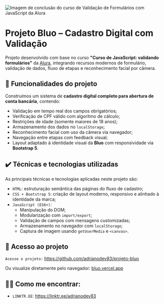 ![Imagem de conclusão do curso de Validação de Formulários com JavaScript da Alura](https://i.imgur.com/FEn8cNA.png)

# Projeto Bluo – Cadastro Digital com Validação

Projeto desenvolvido com base no curso **"Curso de JavaScript: validando formulários"** da [Alura](https://www.alura.com.br), integrando recursos modernos de formulário, validação de dados, fluxo de etapas e reconhecimento facial por câmera.

## 🔨 Funcionalidades do projeto

Construímos um sistema de **cadastro digital completo para abertura de conta bancária**, contendo:

- Validação em tempo real dos campos obrigatórios;
- Verificação de CPF válido com algoritmo de cálculo;
- Restrições de idade (somente maiores de 18 anos);
- Armazenamento dos dados no `localStorage`;
- Reconhecimento facial com uso da câmera via navegador;
- Navegação entre etapas com feedback visual;
- Layout adaptado à identidade visual da **Bluo** com responsividade via **Bootstrap 5**.

## ✔️ Técnicas e tecnologias utilizadas

As principais técnicas e tecnologias aplicadas neste projeto são:

- `HTML`: estruturação semântica das páginas do fluxo de cadastro;
- `CSS + Bootstrap 5`: criação de layout moderno, responsivo e alinhado à identidade da marca;
- `JavaScript (ES6+)`:
  - Manipulação do DOM;
  - Modularização com `import/export`;
  - Validação de campos com mensagens customizadas;
  - Armazenamento no navegador com `localStorage`;
  - Captura de imagem usando `getUserMedia` e `<canvas>`.

## 📁 Acesso ao projeto

`Acesse o projeto:` https://github.com/adrianodev83/projeto-bluo

Ou visualize diretamente pelo navegador: [bluo.vercel.app](https://projeto-bluo.vercel.app/)

## 👨‍💻 Como me encontrar:

- `LINKTR.EE`: https://linktr.ee/adrianodev83
